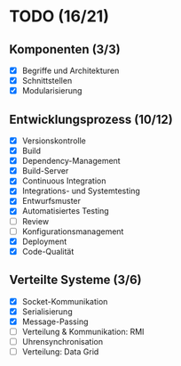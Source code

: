 # TODO (16/21)

## Komponenten (3/3)

- [x] Begriffe und Architekturen
- [x] Schnittstellen
- [x] Modularisierung

## Entwicklungsprozess (10/12)

- [x] Versionskontrolle
- [x] Build
- [x] Dependency-Management
- [x] Build-Server
- [x] Continuous Integration
- [x] Integrations- und Systemtesting
- [x] Entwurfsmuster
- [x] Automatisiertes Testing
- [ ] Review
- [ ] Konfigurationsmanagement
- [x] Deployment
- [x] Code-Qualität

## Verteilte Systeme (3/6)

- [x] Socket-Kommunikation
- [x] Serialisierung
- [x] Message-Passing
- [ ] Verteilung & Kommunikation: RMI
- [ ] Uhrensynchronisation
- [ ] Verteilung: Data Grid
